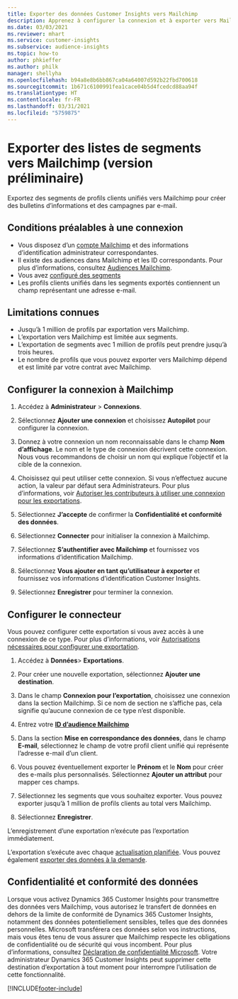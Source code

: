 ```yaml
---
title: Exporter des données Customer Insights vers Mailchimp
description: Apprenez à configurer la connexion et à exporter vers Mailchimp.
ms.date: 03/03/2021
ms.reviewer: mhart
ms.service: customer-insights
ms.subservice: audience-insights
ms.topic: how-to
author: phkieffer
ms.author: philk
manager: shellyha
ms.openlocfilehash: b94a8e8b6bb867ca04a64007d592b22fbd700618
ms.sourcegitcommit: 1b671c6100991fea1cace04b5d4fcedcd88aa94f
ms.translationtype: HT
ms.contentlocale: fr-FR
ms.lasthandoff: 03/31/2021
ms.locfileid: "5759875"
---
```

# <a name="export-segment-lists-to-mailchimp-preview"></a>Exporter des listes de segments vers Mailchimp (version préliminaire)

Exportez des segments de profils clients unifiés vers Mailchimp pour créer des bulletins d’informations et des campagnes par e-mail.

## <a name="prerequisites-for-connection"></a>Conditions préalables à une connexion

-   Vous disposez d’un [compte Mailchimp](https://mailchimp.com/) et des informations d’identification administrateur correspondantes.
-   Il existe des audiences dans Mailchimp et les ID correspondants. Pour plus d’informations, consultez [Audiences Mailchimp](https://mailchimp.com/help/create-audience/).
-   Vous avez [configuré des segments](segments.md)
-   Les profils clients unifiés dans les segments exportés contiennent un champ représentant une adresse e-mail.

## <a name="known-limitations"></a>Limitations connues

- Jusqu’à 1 million de profils par exportation vers Mailchimp.
- L’exportation vers Mailchimp est limitée aux segments.
- L’exportation de segments avec 1 million de profils peut prendre jusqu’à trois heures. 
- Le nombre de profils que vous pouvez exporter vers Mailchimp dépend et est limité par votre contrat avec Mailchimp.

## <a name="set-up-connection-to-mailchimp"></a>Configurer la connexion à Mailchimp

1. Accédez à **Administrateur** > **Connexions**.

1. Sélectionnez **Ajouter une connexion** et choisissez **Autopilot** pour configurer la connexion.

1. Donnez à votre connexion un nom reconnaissable dans le champ **Nom d’affichage**. Le nom et le type de connexion décrivent cette connexion. Nous vous recommandons de choisir un nom qui explique l’objectif et la cible de la connexion.

1. Choisissez qui peut utiliser cette connexion. Si vous n’effectuez aucune action, la valeur par défaut sera Administrateurs. Pour plus d’informations, voir [Autoriser les contributeurs à utiliser une connexion pour les exportations](connections.md#allow-contributors-to-use-a-connection-for-exports).

1. Sélectionnez **J’accepte** de confirmer la **Confidentialité et conformité des données**.

1. Sélectionnez **Connecter** pour initialiser la connexion à Mailchimp.

1. Sélectionnez **S’authentifier avec Mailchimp** et fournissez vos informations d’identification Mailchimp.

1. Sélectionnez **Vous ajouter en tant qu’utilisateur à exporter** et fournissez vos informations d’identification Customer Insights.

1. Sélectionnez **Enregistrer** pour terminer la connexion. 

## <a name="configure-the-connector"></a>Configurer le connecteur

Vous pouvez configurer cette exportation si vous avez accès à une connexion de ce type. Pour plus d’informations, voir [Autorisations nécessaires pour configurer une exportation](export-destinations.md#set-up-a-new-export).

1. Accédez à **Données**> **Exportations**.

1. Pour créer une nouvelle exportation, sélectionnez **Ajouter une destination**.

1. Dans le champ **Connexion pour l’exportation**, choisissez une connexion dans la section Mailchimp. Si ce nom de section ne s’affiche pas, cela signifie qu’aucune connexion de ce type n’est disponible.

1. Entrez votre **[ID d’audience Mailchimp](https://mailchimp.com/help/find-audience-id/)**

3. Dans la section **Mise en correspondance des données**, dans le champ **E-mail**, sélectionnez le champ de votre profil client unifié qui représente l’adresse e-mail d’un client. 

1. Vous pouvez éventuellement exporter le **Prénom** et le **Nom** pour créer des e-mails plus personnalisés. Sélectionnez **Ajouter un attribut** pour mapper ces champs.

1. Sélectionnez les segments que vous souhaitez exporter. Vous pouvez exporter jusqu’à 1 million de profils clients au total vers Mailchimp.

1. Sélectionnez **Enregistrer**.

L’enregistrement d’une exportation n’exécute pas l’exportation immédiatement.

L’exportation s’exécute avec chaque [actualisation planifiée](system.md#schedule-tab). Vous pouvez également [exporter des données à la demande](export-destinations.md#run-exports-on-demand). 

## <a name="data-privacy-and-compliance"></a>Confidentialité et conformité des données

Lorsque vous activez Dynamics 365 Customer Insights pour transmettre des données vers Mailchimp, vous autorisez le transfert de données en dehors de la limite de conformité de Dynamics 365 Customer Insights, notamment des données potentiellement sensibles, telles que des données personnelles. Microsoft transférera ces données selon vos instructions, mais vous êtes tenu de vous assurer que Mailchimp respecte les obligations de confidentialité ou de sécurité qui vous incombent. Pour plus d’informations, consultez [Déclaration de confidentialité Microsoft](https://go.microsoft.com/fwlink/?linkid=396732).
Votre administrateur Dynamics 365 Customer Insights peut supprimer cette destination d’exportation à tout moment pour interrompre l’utilisation de cette fonctionnalité.

[!INCLUDE[footer-include](../includes/footer-banner.md)]

